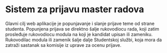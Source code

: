 # Sistem za prijavu master radova
 
Glavni cilj web aplikacije je popunjavanje i slanje prijave teme od strane studenta. Popunjena prijava se direktno šalje rukovodiocu rada, koji zatim prosleđuje rukovodiocu modula na koji je kandidat upisan ili zameniku. Rukovodilac modula ili zamenik šalje dalje Studentskoj službi, koja mora da zatraži sastanak sa komisije iz uprave za ocenu prijave.
